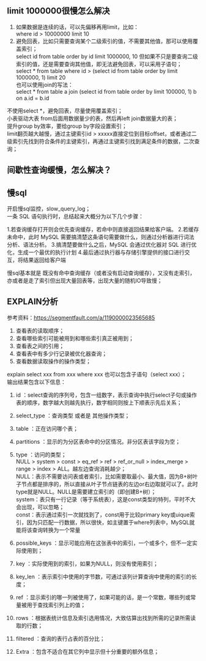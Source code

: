 ## limit 1000000很慢怎么解决
1. 如果数据是连续的话，可以先偏移再用limit，比如：  
where id > 10000000 limit 10   
2. 避免回表，比如只需要查询某个二级索引的值，不需要其他值，那可以使用覆盖索引；  
select id from table order by id limit 1000000, 10
但如果不只是要查询二级索引的值，还是需要查询其他值，即无法避免回表，可以采用子语句；  
select * from table where id > (select id from table order by limit 1000000, 1) limit 20  
也可以使用join的写法：  
select * from table a join (select id from table order by limit 100000, 1) b on a.id = b.id

不使用select *，避免回表，尽量使用覆盖索引；  
小表驱动大表 from后面用数据量少的表，然后再left join数据量大的表；  
提升group by效率，要给group by字段设置索引；  
limit翻页越大越慢，通过主键索引id > xxxxx直接定位到目标offset，或者通过二级索引先找到符合条件的主键索引，再通过主键索引找到满足条件的数据，二次查询；  


## 间歇性查询缓慢，怎么解决？


## 慢sql
开启慢sql监控，slow_query_log；  
一条 SQL 语句执行时，总结起来大概分为以下几个步骤：

1.若查询缓存打开则会优先查询缓存，若命中则直接返回结果给客户端。
2.若缓存未命中，此时 MySQL 需要搞清楚这条语句需要做什么，则通过分析器进行词法分析、语法分析。
3.搞清楚要做什么之后，MySQL 会通过优化器对 SQL 进行优化，生成一个最优的执行计划
4.最后通过执行器与存储引擎提供的接口进行交互，将结果返回给客户端

慢sql基本就是 既没有命中查询缓存（或者没有启动查询缓存），又没有走索引，亦或者是走了索引但出现大量回表等，出现大量的随机IO导致慢；  

## EXPLAIN分析
参考资料：https://segmentfault.com/a/1190000023565685  
1. 查看表的读取顺序；  
2. 查看哪些索引可能被用到和哪些索引真正被用到；  
3. 查看表之间的引用；  
4. 查看表中有多少行记录被优化器查询；  
5. 查看数据读取操作的操作类型；  

explain select xxx from xxx where xxx 也可以包含子语句（select xxx）；  
输出结果包含以下信息：
1. id ：select查询的序列号，包含一组数字，表示查询中执行select子句或操作表的顺序，数字越大则越先执行，数字相同则按上下顺表示先后关系；   
2. select_type ：查询类型 或者是 其他操作类型；  
3. table ：正在访问哪个表；  
4. partitions ：显示的为分区表命中的分区情况。非分区表该字段为空；  
5. type ：访问的类型；  
NULL > system > const > eq_ref > ref > ref_or_null > index_merge > range > index > ALL。越左边查询消耗越少；  
NULL：表示不需要访问表或者索引，比如需要取最小、最大值，因为B+树叶子节点都是排序的，所以直接从叶子节点链表的左边or右边取就可以了。此时type就是NULL。NULL是需要建立索引的（即创建B+树）；    
system：表只有一行记录（等于系统表），这是const类型的特列，平时不大会出现，可以忽略；  
const：表示通过索引一次就找到了，const用于比较primary key或uique索引，因为只匹配一行数据，所以很快，如主键置于where列表中，MySQL就能将该查询转换为一个常量

6. possible_keys ：显示可能应用在这张表中的索引，一个或多个，但不一定实际使用到；  
7. key ：实际使用到的索引，如果为NULL，则没有使用索引；  
8. key_len ：表示索引中使用的字节数，可通过该列计算查询中使用的索引的长度；  
9. ref ：显示索引的哪一列被使用了，如果可能的话，是一个常数，哪些列或常量被用于查找索引列上的值；  
10. rows ：根据表统计信息及索引选用情况，大致估算出找到所需的记录所需读取的行数；  
11. filtered ：查询的表行占表的百分比；  
12. Extra ：包含不适合在其它列中显示但十分重要的额外信息；  